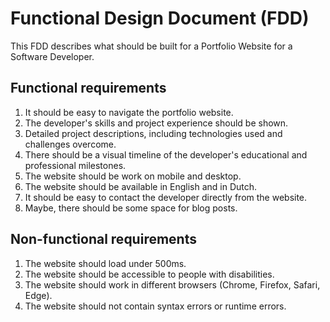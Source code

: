# Functional Design Document (FDD)

This FDD describes what should be built for a Portfolio Website for a Software Developer.

## Functional requirements

1. It should be easy to navigate the portfolio website.
2. The developer's skills and project experience should be shown.
3. Detailed project descriptions, including technologies used and challenges overcome.
4. There should be a visual timeline of the developer's educational and professional milestones.
5. The website should be work on mobile and desktop.
6. The website should be available in English and in Dutch.
7. It should be easy to contact the developer directly from the website.
8. Maybe, there should be some space for blog posts.

## Non-functional requirements
1. The website should load under 500ms.
2. The website should be accessible to people with disabilities.
3. The website should work in different browsers (Chrome, Firefox, Safari, Edge).
4. The website should not contain syntax errors or runtime errors.
